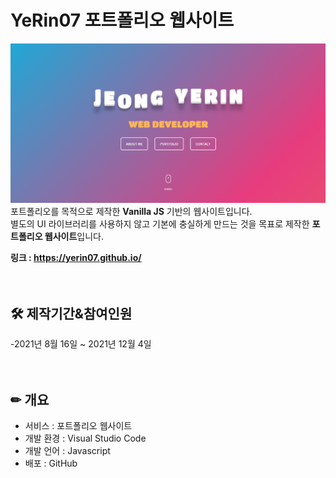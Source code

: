 # YeRin07 포트폴리오 웹사이트

![미리보기](./img/readme.png)
포트폴리오를 목적으로 제작한 **Vanilla JS** 기반의 웹사이트입니다. <br>별도의 UI 라이브러리를 사용하지 않고 기본에 충실하게 만드는 것을 목표로 제작한 **포트폴리오 웹사이트**입니다.

**링크 : <https://yerin07.github.io/>**  
<br><br>

## 🛠 제작기간&참여인원
-2021년 8월 16일 ~ 2021년 12월 4일  
<br><br>

## ✏ 개요
- 서비스 : 포트폴리오 웹사이트
- 개발 환경 : Visual Studio Code
- 개발 언어 : Javascript
- 배포 : GitHub